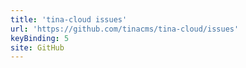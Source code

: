 ```yaml
---
title: 'tina-cloud issues'
url: 'https://github.com/tinacms/tina-cloud/issues'
keyBinding: 5
site: GitHub
---
```



